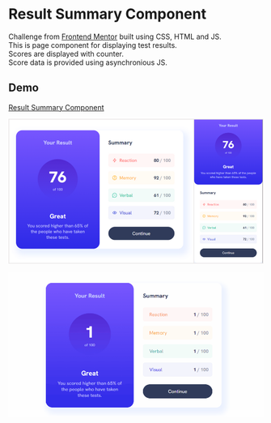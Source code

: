 # Result Summary Component

Challenge from [Frontend Mentor](https://www.frontendmentor.io/challenges/results-summary-component-CE_K6s0maV) built using CSS, HTML and JS.<br>
This is page component for displaying test results.<br>
Scores are displayed with counter.<br>
Score data is provided using asynchronious JS.

## Demo

[Result Summary Component](https://result-summary-com.netlify.app/)

![Image](screen-1.png)

![Main](/result-summary.gif)

